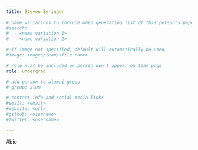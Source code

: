 ```yaml
---
title: Steven Beringer
 
# name variations to include when generating list of this person's papers
#search:
#  - <name variation 1>
#  - <name variation 2>

# if image not specified, default will automatically be used
#image: images/team/<file name>

# role must be included or person won't appear on team page
role: undergrad

# add person to alumni group
# group: alum

# contact info and social media links
#email: <email>
#website: <url>
#github: <username>
#twitter: <username>

---
```


#bio

